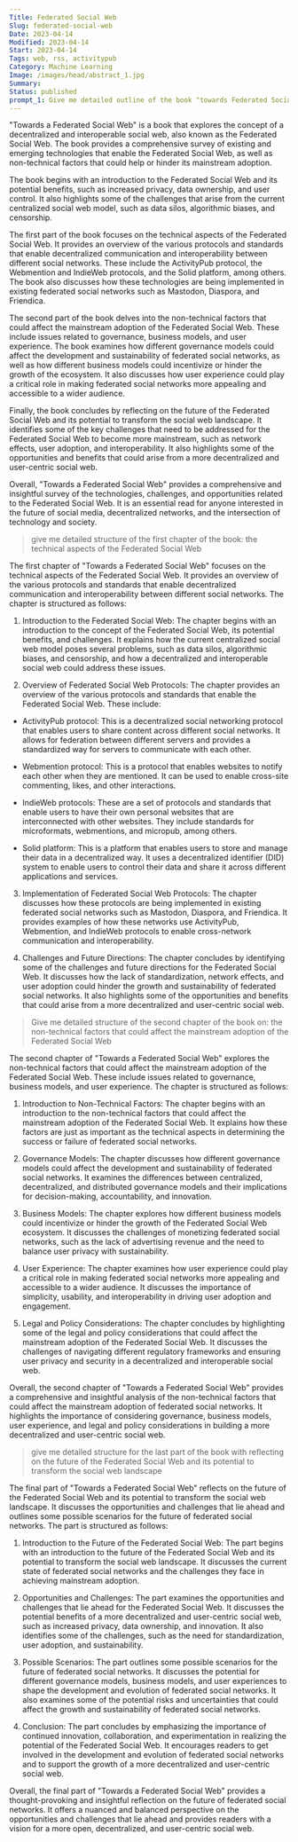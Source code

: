 ```yaml
---
Title: Federated Social Web
Slug: federated-social-web
Date: 2023-04-14
Modified: 2023-04-14
Start: 2023-04-14
Tags: web, rss, activitypub 
Category: Machine Learning
Image: /images/head/abstract_1.jpg
Summary: 
Status: published
prompt_1: Give me detailed outline of the book "towards Federated Social Web". The book is a survey of the existing and emerging technologies that are enablers for the Federated Social Web. It should discuss also non-technical blockers and enablers of Federated Social Web becoming mainstream in the future.
---
```


"Towards a Federated Social Web" is a book that explores the concept of a decentralized and interoperable social web, also known as the Federated Social Web. The book provides a comprehensive survey of existing and emerging technologies that enable the Federated Social Web, as well as non-technical factors that could help or hinder its mainstream adoption.

The book begins with an introduction to the Federated Social Web and its potential benefits, such as increased privacy, data ownership, and user control. It also highlights some of the challenges that arise from the current centralized social web model, such as data silos, algorithmic biases, and censorship.

The first part of the book focuses on the technical aspects of the Federated Social Web. It provides an overview of the various protocols and standards that enable decentralized communication and interoperability between different social networks. These include the ActivityPub protocol, the Webmention and IndieWeb protocols, and the Solid platform, among others. The book also discusses how these technologies are being implemented in existing federated social networks such as Mastodon, Diaspora, and Friendica.

The second part of the book delves into the non-technical factors that could affect the mainstream adoption of the Federated Social Web. These include issues related to governance, business models, and user experience. The book examines how different governance models could affect the development and sustainability of federated social networks, as well as how different business models could incentivize or hinder the growth of the ecosystem. It also discusses how user experience could play a critical role in making federated social networks more appealing and accessible to a wider audience.

Finally, the book concludes by reflecting on the future of the Federated Social Web and its potential to transform the social web landscape. It identifies some of the key challenges that need to be addressed for the Federated Social Web to become more mainstream, such as network effects, user adoption, and interoperability. It also highlights some of the opportunities and benefits that could arise from a more decentralized and user-centric social web.

Overall, "Towards a Federated Social Web" provides a comprehensive and insightful survey of the technologies, challenges, and opportunities related to the Federated Social Web. It is an essential read for anyone interested in the future of social media, decentralized networks, and the intersection of technology and society.

> give me detailed structure of the first chapter of the book: the technical aspects of the Federated Social Web

The first chapter of "Towards a Federated Social Web" focuses on the technical aspects of the Federated Social Web. It provides an overview of the various protocols and standards that enable decentralized communication and interoperability between different social networks. The chapter is structured as follows:

1.  Introduction to the Federated Social Web: The chapter begins with an introduction to the concept of the Federated Social Web, its potential benefits, and challenges. It explains how the current centralized social web model poses several problems, such as data silos, algorithmic biases, and censorship, and how a decentralized and interoperable social web could address these issues.
    
2.  Overview of Federated Social Web Protocols: The chapter provides an overview of the various protocols and standards that enable the Federated Social Web. These include:
    

-   ActivityPub protocol: This is a decentralized social networking protocol that enables users to share content across different social networks. It allows for federation between different servers and provides a standardized way for servers to communicate with each other.
    
-   Webmention protocol: This is a protocol that enables websites to notify each other when they are mentioned. It can be used to enable cross-site commenting, likes, and other interactions.
    
-   IndieWeb protocols: These are a set of protocols and standards that enable users to have their own personal websites that are interconnected with other websites. They include standards for microformats, webmentions, and micropub, among others.
    
-   Solid platform: This is a platform that enables users to store and manage their data in a decentralized way. It uses a decentralized identifier (DID) system to enable users to control their data and share it across different applications and services.
    

3.  Implementation of Federated Social Web Protocols: The chapter discusses how these protocols are being implemented in existing federated social networks such as Mastodon, Diaspora, and Friendica. It provides examples of how these networks use ActivityPub, Webmention, and IndieWeb protocols to enable cross-network communication and interoperability.
    
4.  Challenges and Future Directions: The chapter concludes by identifying some of the challenges and future directions for the Federated Social Web. It discusses how the lack of standardization, network effects, and user adoption could hinder the growth and sustainability of federated social networks. It also highlights some of the opportunities and benefits that could arise from a more decentralized and user-centric social web.
    

> Give me detailed structure of the second chapter of the book on: the non-technical factors that could affect the mainstream adoption of the Federated Social Web

The second chapter of "Towards a Federated Social Web" explores the non-technical factors that could affect the mainstream adoption of the Federated Social Web. These include issues related to governance, business models, and user experience. The chapter is structured as follows:

1.  Introduction to Non-Technical Factors: The chapter begins with an introduction to the non-technical factors that could affect the mainstream adoption of the Federated Social Web. It explains how these factors are just as important as the technical aspects in determining the success or failure of federated social networks.
    
2.  Governance Models: The chapter discusses how different governance models could affect the development and sustainability of federated social networks. It examines the differences between centralized, decentralized, and distributed governance models and their implications for decision-making, accountability, and innovation.
    
3.  Business Models: The chapter explores how different business models could incentivize or hinder the growth of the Federated Social Web ecosystem. It discusses the challenges of monetizing federated social networks, such as the lack of advertising revenue and the need to balance user privacy with sustainability.
    
4.  User Experience: The chapter examines how user experience could play a critical role in making federated social networks more appealing and accessible to a wider audience. It discusses the importance of simplicity, usability, and interoperability in driving user adoption and engagement.
    
5.  Legal and Policy Considerations: The chapter concludes by highlighting some of the legal and policy considerations that could affect the mainstream adoption of the Federated Social Web. It discusses the challenges of navigating different regulatory frameworks and ensuring user privacy and security in a decentralized and interoperable social web.
    

Overall, the second chapter of "Towards a Federated Social Web" provides a comprehensive and insightful analysis of the non-technical factors that could affect the mainstream adoption of federated social networks. It highlights the importance of considering governance, business models, user experience, and legal and policy considerations in building a more decentralized and user-centric social web.


> give me detailed structure for the last part of the book with reflecting on the future of the Federated Social Web and its potential to transform the social web landscape

The final part of "Towards a Federated Social Web" reflects on the future of the Federated Social Web and its potential to transform the social web landscape. It discusses the opportunities and challenges that lie ahead and outlines some possible scenarios for the future of federated social networks. The part is structured as follows:

1.  Introduction to the Future of the Federated Social Web: The part begins with an introduction to the future of the Federated Social Web and its potential to transform the social web landscape. It discusses the current state of federated social networks and the challenges they face in achieving mainstream adoption.
    
2.  Opportunities and Challenges: The part examines the opportunities and challenges that lie ahead for the Federated Social Web. It discusses the potential benefits of a more decentralized and user-centric social web, such as increased privacy, data ownership, and innovation. It also identifies some of the challenges, such as the need for standardization, user adoption, and sustainability.
    
3.  Possible Scenarios: The part outlines some possible scenarios for the future of federated social networks. It discusses the potential for different governance models, business models, and user experiences to shape the development and evolution of federated social networks. It also examines some of the potential risks and uncertainties that could affect the growth and sustainability of federated social networks.
    
4.  Conclusion: The part concludes by emphasizing the importance of continued innovation, collaboration, and experimentation in realizing the potential of the Federated Social Web. It encourages readers to get involved in the development and evolution of federated social networks and to support the growth of a more decentralized and user-centric social web.
    

Overall, the final part of "Towards a Federated Social Web" provides a thought-provoking and insightful reflection on the future of federated social networks. It offers a nuanced and balanced perspective on the opportunities and challenges that lie ahead and provides readers with a vision for a more open, decentralized, and user-centric social web.